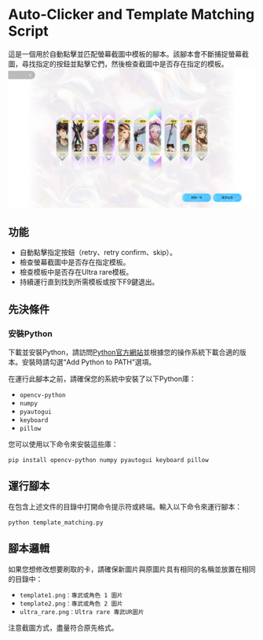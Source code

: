 # Auto-Clicker and Template Matching Script

這是一個用於自動點擊並匹配螢幕截圖中模板的腳本。該腳本會不斷捕捉螢幕截圖，尋找指定的按鈕並點擊它們，然後檢查截圖中是否存在指定的模板。
![示例圖片](screenshot.png)



## 功能

- 自動點擊指定按鈕（retry、retry confirm、skip）。
- 檢查螢幕截圖中是否存在指定模板。
- 檢查模板中是否存在Ultra rare模板。
- 持續運行直到找到所需模板或按下F9鍵退出。

## 先決條件

### 安裝Python

下載並安裝Python，請訪問[Python官方網站](https://www.python.org)並根據您的操作系統下載合適的版本。安裝時請勾選“Add Python to PATH”選項。

在運行此腳本之前，請確保您的系統中安裝了以下Python庫：

- `opencv-python`
- `numpy`
- `pyautogui`
- `keyboard`
- `pillow`

您可以使用以下命令來安裝這些庫：

```
pip install opencv-python numpy pyautogui keyboard pillow
```
## 運行腳本
在包含上述文件的目錄中打開命令提示符或終端。輸入以下命令來運行腳本：
```
python template_matching.py
```

## 腳本邏輯
如果您想修改想要刷取的卡，請確保新圖片與原圖片具有相同的名稱並放置在相同的目錄中：

- `template1.png：專武或角色 1 圖片` 
- `template2.png：專武或角色 2 圖片`
- `ultra_rare.png：Ultra rare 專武UR圖片`

注意截圖方式，盡量符合原先格式。
